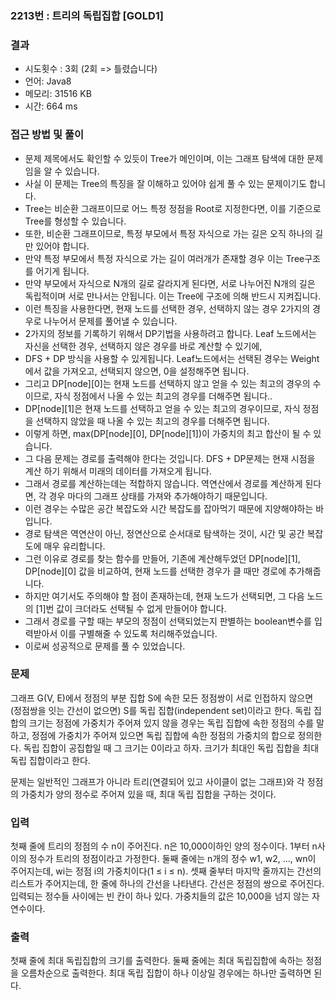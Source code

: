 ### 2213번 : 트리의 독립집합 [GOLD1]

### 결과
- 시도횟수 : 3회 (2회 => 틀렸습니다)
- 언어: Java8
- 메모리: 31516 KB
- 시간: 664 ms

### 접근 방법 및 풀이
- 문제 제목에서도 확인할 수 있듯이 Tree가 메인이며, 이는 그래프 탐색에 대한 문제임을 알 수 있습니다.
- 사실 이 문제는 Tree의 특징을 잘 이해하고 있어야 쉽게 풀 수 있는 문제이기도 합니다.
- Tree는 비순환 그래프이므로 어느 특정 정점을 Root로 지정한다면, 이를 기준으로 Tree를 형성할 수 있습니다.
- 또한, 비순환 그래프이므로, 특정 부모에서 특정 자식으로 가는 길은 오직 하나의 길만 있어야 합니다.
- 만약 특정 부모에서 특정 자식으로 가는 길이 여러개가 존재할 경우 이는 Tree구조를 어기게 됩니다.
- 만약 부모에서 자식으로 N개의 길로 갈라지게 된다면, 서로 나누어진 N개의 길은 독립적이며 서로 만나서는 안됩니다. 이는 Tree에 구조에 의해 반드시 지켜집니다.
- 이런 특징을 사용한다면, 현재 노드를 선택한 경우, 선택하지 않는 경우 2가지의 경우로 나누어서 문제를 풀어낼 수 있습니다.
- 2가지의 정보를 기록하기 위해서 DP기법을 사용하려고 합니다. Leaf 노드에서는 자신을 선택한 경우, 선택하지 않은 경우를 바로 계산할 수 있기에,
- DFS + DP 방식을 사용할 수 있게됩니다. Leaf노드에서는 선택된 경우는 Weight에서 값을 가져오고, 선택되지 않으면, 0을 설정해주면 됩니다.
- 그리고 DP[node][0]는 현재 노드를 선택하지 않고 얻을 수 있는 최고의 경우의 수 이므로, 자식 정점에서 나올 수 있는 최고의 경우를 더해주면 됩니다..
- DP[node][1]은 현재 노드를 선택하고 얻을 수 있는 최고의 경우이므로, 자식 정점을 선택하지 않았을 때 나올 수 있는 최고의 경우를 더해주면 됩니다.
- 이렇게 하면, max(DP[node][0], DP[node][1])이 가중치의 최고 합산이 될 수 있습니다.
- 그 다음 문제는 경로를 출력해야 한다는 것입니다. DFS + DP문제는 현재 시점을 계산 하기 위해서 미래의 데이터를 가져오게 됩니다.
- 그래서 경로를 계산하는데는 적합하지 않습니다. 역연산에서 경로를 계산하게 된다면, 각 경우 마다의 그래프 상태를 가져와 추가해야하기 때문입니다.
- 이런 경우는 수많은 공간 복잡도와 시간 복잡도를 잡아먹기 때문에 지양해야하는 바입니다.
- 경로 탐색은 역연산이 아닌, 정연산으로 순서대로 탐색하는 것이, 시간 및 공간 복잡도에 매우 유리합니다.
- 그런 이유로 경로를 찾는 함수를 만들어, 기존에 계산해두었던 DP[node][1], DP[node][0] 값을 비교하여, 현재 노드를 선택한 경우가 클 때만 경로에 추가해줍니다.
- 하지만 여기서도 주의해야 할 점이 존재하는데, 현재 노드가 선택되면, 그 다음 노드의 [1]번 값이 크더라도 선택될 수 없게 만들어야 합니다.
- 그래서 경로를 구할 때는 부모의 정점이 선택되었는지 판별하는 boolean변수를 입력받아서 이를 구별해줄 수 있도록 처리해주었습니다.
- 이로써 성공적으로 문제를 풀 수 있었습니다.

### 문제
그래프 G(V, E)에서 정점의 부분 집합 S에 속한 모든 정점쌍이 서로 인접하지 않으면 (정점쌍을 잇는 간선이 없으면) S를 독립 집합(independent set)이라고 한다. 독립 집합의 크기는 정점에 가중치가 주어져 있지 않을 경우는 독립 집합에 속한 정점의 수를 말하고, 정점에 가중치가 주어져 있으면 독립 집합에 속한 정점의 가중치의 합으로 정의한다. 독립 집합이 공집합일 때 그 크기는 0이라고 하자. 크기가 최대인 독립 집합을 최대 독립 집합이라고 한다.

문제는 일반적인 그래프가 아니라 트리(연결되어 있고 사이클이 없는 그래프)와 각 정점의 가중치가 양의 정수로 주어져 있을 때, 최대 독립 집합을 구하는 것이다.

### 입력
첫째 줄에 트리의 정점의 수 n이 주어진다. n은 10,000이하인 양의 정수이다. 1부터 n사이의 정수가 트리의 정점이라고 가정한다. 둘째 줄에는 n개의 정수 w1, w2, ..., wn이 주어지는데, wi는 정점 i의 가중치이다(1 ≤ i ≤ n). 셋째 줄부터 마지막 줄까지는 간선의 리스트가 주어지는데, 한 줄에 하나의 간선을 나타낸다. 간선은 정점의 쌍으로 주어진다. 입력되는 정수들 사이에는 빈 칸이 하나 있다. 가중치들의 값은 10,000을 넘지 않는 자연수이다.

### 출력
첫째 줄에 최대 독립집합의 크기를 출력한다. 둘째 줄에는 최대 독립집합에 속하는 정점을 오름차순으로 출력한다. 최대 독립 집합이 하나 이상일 경우에는 하나만 출력하면 된다.